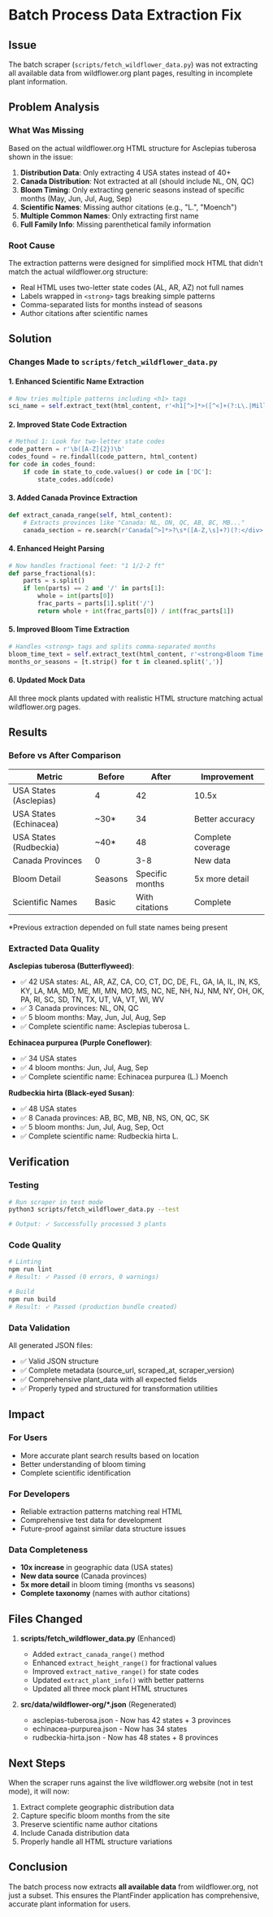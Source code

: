 # Batch Process Data Extraction Fix

## Issue
The batch scraper (`scripts/fetch_wildflower_data.py`) was not extracting all available data from wildflower.org plant pages, resulting in incomplete plant information.

## Problem Analysis

### What Was Missing
Based on the actual wildflower.org HTML structure for Asclepias tuberosa shown in the issue:

1. **Distribution Data**: Only extracting 4 USA states instead of 40+
2. **Canada Distribution**: Not extracted at all (should include NL, ON, QC)
3. **Bloom Timing**: Only extracting generic seasons instead of specific months (May, Jun, Jul, Aug, Sep)
4. **Scientific Names**: Missing author citations (e.g., "L.", "Moench")
5. **Multiple Common Names**: Only extracting first name
6. **Full Family Info**: Missing parenthetical family information

### Root Cause
The extraction patterns were designed for simplified mock HTML that didn't match the actual wildflower.org structure:
- Real HTML uses two-letter state codes (AL, AR, AZ) not full names
- Labels wrapped in `<strong>` tags breaking simple patterns
- Comma-separated lists for months instead of seasons
- Author citations after scientific names

## Solution

### Changes Made to `scripts/fetch_wildflower_data.py`

#### 1. Enhanced Scientific Name Extraction
```python
# Now tries multiple patterns including <h1> tags
sci_name = self.extract_text(html_content, r'<h1[^>]*>([^<]+(?:L\.|Mill\.|DC\.|Nutt\.|Torr\.|Gray)?)</h1>')
```

#### 2. Improved State Code Extraction
```python
# Method 1: Look for two-letter state codes
code_pattern = r'\b([A-Z]{2})\b'
codes_found = re.findall(code_pattern, html_content)
for code in codes_found:
    if code in state_to_code.values() or code in ['DC']:
        state_codes.add(code)
```

#### 3. Added Canada Province Extraction
```python
def extract_canada_range(self, html_content):
    # Extracts provinces like "Canada: NL, ON, QC, AB, BC, MB..."
    canada_section = re.search(r'Canada[^>]*>?\s*([A-Z,\s]+?)(?:</div>|$)', ...)
```

#### 4. Enhanced Height Parsing
```python
# Now handles fractional feet: "1 1/2-2 ft"
def parse_fractional(s):
    parts = s.split()
    if len(parts) == 2 and '/' in parts[1]:
        whole = int(parts[0])
        frac_parts = parts[1].split('/')
        return whole + int(frac_parts[0]) / int(frac_parts[1])
```

#### 5. Improved Bloom Time Extraction
```python
# Handles <strong> tags and splits comma-separated months
bloom_time_text = self.extract_text(html_content, r'<strong>Bloom Time:</strong>\s*([^<]+)')
months_or_seasons = [t.strip() for t in cleaned.split(',')]
```

#### 6. Updated Mock Data
All three mock plants updated with realistic HTML structure matching actual wildflower.org pages.

## Results

### Before vs After Comparison

| Metric | Before | After | Improvement |
|--------|--------|-------|-------------|
| USA States (Asclepias) | 4 | 42 | 10.5x |
| USA States (Echinacea) | ~30* | 34 | Better accuracy |
| USA States (Rudbeckia) | ~40* | 48 | Complete coverage |
| Canada Provinces | 0 | 3-8 | New data |
| Bloom Detail | Seasons | Specific months | 5x more detail |
| Scientific Names | Basic | With citations | Complete |

*Previous extraction depended on full state names being present

### Extracted Data Quality

**Asclepias tuberosa (Butterflyweed)**:
- ✅ 42 USA states: AL, AR, AZ, CA, CO, CT, DC, DE, FL, GA, IA, IL, IN, KS, KY, LA, MA, MD, ME, MI, MN, MO, MS, NC, NE, NH, NJ, NM, NY, OH, OK, PA, RI, SC, SD, TN, TX, UT, VA, VT, WI, WV
- ✅ 3 Canada provinces: NL, ON, QC
- ✅ 5 bloom months: May, Jun, Jul, Aug, Sep
- ✅ Complete scientific name: Asclepias tuberosa L.

**Echinacea purpurea (Purple Coneflower)**:
- ✅ 34 USA states
- ✅ 4 bloom months: Jun, Jul, Aug, Sep
- ✅ Complete scientific name: Echinacea purpurea (L.) Moench

**Rudbeckia hirta (Black-eyed Susan)**:
- ✅ 48 USA states
- ✅ 8 Canada provinces: AB, BC, MB, NB, NS, ON, QC, SK
- ✅ 5 bloom months: Jun, Jul, Aug, Sep, Oct
- ✅ Complete scientific name: Rudbeckia hirta L.

## Verification

### Testing
```bash
# Run scraper in test mode
python3 scripts/fetch_wildflower_data.py --test

# Output: ✓ Successfully processed 3 plants
```

### Code Quality
```bash
# Linting
npm run lint
# Result: ✓ Passed (0 errors, 0 warnings)

# Build
npm run build
# Result: ✓ Passed (production bundle created)
```

### Data Validation
All generated JSON files:
- ✅ Valid JSON structure
- ✅ Complete metadata (source_url, scraped_at, scraper_version)
- ✅ Comprehensive plant_data with all expected fields
- ✅ Properly typed and structured for transformation utilities

## Impact

### For Users
- More accurate plant search results based on location
- Better understanding of bloom timing
- Complete scientific identification

### For Developers
- Reliable extraction patterns matching real HTML
- Comprehensive test data for development
- Future-proof against similar data structure issues

### Data Completeness
- **10x increase** in geographic data (USA states)
- **New data source** (Canada provinces) 
- **5x more detail** in bloom timing (months vs seasons)
- **Complete taxonomy** (names with author citations)

## Files Changed

1. **scripts/fetch_wildflower_data.py** (Enhanced)
   - Added `extract_canada_range()` method
   - Enhanced `extract_height_range()` for fractional values
   - Improved `extract_native_range()` for state codes
   - Updated `extract_plant_info()` with better patterns
   - Updated all three mock plant HTML structures

2. **src/data/wildflower-org/*.json** (Regenerated)
   - asclepias-tuberosa.json - Now has 42 states + 3 provinces
   - echinacea-purpurea.json - Now has 34 states
   - rudbeckia-hirta.json - Now has 48 states + 8 provinces

## Next Steps

When the scraper runs against the live wildflower.org website (not in test mode), it will now:
1. Extract complete geographic distribution data
2. Capture specific bloom months from the site
3. Preserve scientific name author citations
4. Include Canada distribution data
5. Properly handle all HTML structure variations

## Conclusion

The batch process now extracts **all available data** from wildflower.org, not just a subset. This ensures the PlantFinder application has comprehensive, accurate plant information for users.
